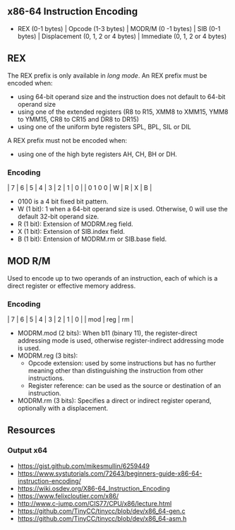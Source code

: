 

## x86-64 Instruction Encoding

- REX (0-1 bytes) | Opcode (1-3 bytes) | MODR/M (0 -1 bytes) | SIB (0-1 bytes) | Displacement (0, 1, 2 or 4 bytes) | Immediate (0, 1, 2 or 4 bytes)

## REX

The REX prefix is only available in *long mode*. An REX prefix
must be encoded when:

- using 64-bit operand size and the instruction does not default to 64-bit operand size
- using one of the extended registers (R8 to R15, XMM8 to XMM15, YMM8 to YMM15, CR8 to CR15 and DR8 to DR15)
- using one of the uniform byte registers SPL, BPL, SIL or DIL

A REX prefix must not be encoded when:

- using one of the high byte registers AH, CH, BH or DH.


### Encoding

| 7 | 6 | 5 | 4 | 3 | 2 | 1 | 0 |
| 0   1   0   0 | W | R | X | B |

- 0100 is a 4 bit fixed bit pattern.
- W (1 bit): 1 when a 64-bit operand size is used. Otherwise, 0 will use the default 32-bit operand size.
- R (1 bit): Extension of MODRM.reg field.
- X (1 bit): Extension of SIB.index field.
- B (1 bit): Entension of MODRM.rm or SIB.base field.

## MOD R/M

Used to encode up to two operands of an instruction, each of which is a 
direct register or effective memory address.

### Encoding

| 7 | 6 | 5 | 4 | 3 | 2 | 1 | 0 |
|  mod  |    reg    |    rm     |

- MODRM.mod (2 bits): When b11 (binary 11), the register-direct addressing mode is used, otherwise register-indirect addressing mode is used.
- MODRM.reg (3 bits): 
	- Opcode extension: used by some instructions but has no further meaning other than distinguishing the instruction from other instructions.
	- Register reference: can be used as the source or destination of an instruction.
- MODRM.rm (3 bits): Specifies a direct or indirect register operand, optionally with a displacement.

## Resources

### Output x64

- https://gist.github.com/mikesmullin/6259449
- https://www.systutorials.com/72643/beginners-guide-x86-64-instruction-encoding/
- https://wiki.osdev.org/X86-64_Instruction_Encoding
- https://www.felixcloutier.com/x86/
- http://www.c-jump.com/CIS77/CPU/x86/lecture.html
- https://github.com/TinyCC/tinycc/blob/dev/x86_64-gen.c
- https://github.com/TinyCC/tinycc/blob/dev/x86_64-asm.h
